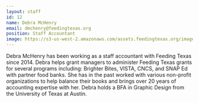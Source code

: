 ```yaml
---
layout: staff
id: 12
name: Debra McHenry
email: dmchenry@feedingtexas.org
position: Staff Accountant
image: https://s3-us-west-2.amazonaws.com/assets.feedingtexas.org/images/staff/debra-mchenry.JPG
---
```

Debra McHenry has been working as a staff accountant with Feeding Texas since 2014. Debra helps grant managers to administer Feeding Texas grants for several programs including: Brighter Bites, VISTA, CNCS, and SNAP Ed with partner food banks. She has in the past worked with various non-profit organizations to help balance their books and brings over 20 years of accounting expertise with her. Debra holds a BFA in Graphic Design from the University of Texas at Austin. 
